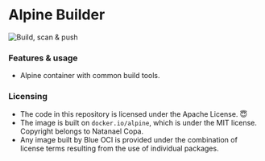 # Alpine Builder

![Build, scan & push](https://github.com/Blue-OCI/alpine-builder/actions/workflows/build.yml/badge.svg)

### Features & usage
- Alpine container with common build tools.

### Licensing
- The code in this repository is licensed under the Apache License. 😇
- The image is built on `docker.io/alpine`, which is under the MIT license. Copyright belongs to Natanael Copa.
- Any image built by Blue OCI is provided under the combination of license terms resulting from the use of individual packages.
